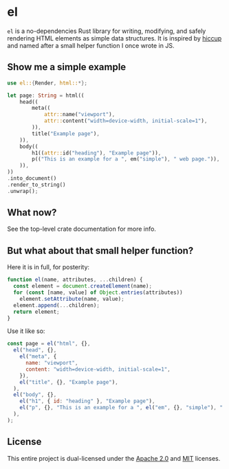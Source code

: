 # el

`el` is a no-dependencies Rust library for writing, modifying, and safely
rendering HTML elements as simple data structures. It is inspired by [hiccup]
and named after a small helper function I once wrote in JS.

[hiccup]: https://github.com/weavejester/hiccup

## Show me a simple example

```rs
use el::{Render, html::*};

let page: String = html((
    head((
        meta((
            attr::name("viewport"),
            attr::content("width=device-width, initial-scale=1"),
        )),
        title("Example page"),
    )),
    body((
        h1((attr::id("heading"), "Example page")),
        p(("This is an example for a ", em("simple"), " web page.")),
    )),
))
.into_document()
.render_to_string()
.unwrap();
```

## What now?

See the top-level crate documentation for more info.

## But what about that small helper function?

Here it is in full, for posterity:

```js
function el(name, attributes, ...children) {
  const element = document.createElement(name);
  for (const [name, value] of Object.entries(attributes))
    element.setAttribute(name, value);
  element.append(...children);
  return element;
}
```

Use it like so:

```js
const page = el("html", {},
  el("head", {},
    el("meta", {
      name: "viewport",
      content: "width=device-width, initial-scale=1",
    }),
    el("title", {}, "Example page"),
  ),
  el("body", {},
    el("h1", { id: "heading" }, "Example page"),
    el("p", {}, "This is an example for a ", el("em", {}, "simple"), " web page."),
  ),
);
```

## License

This entire project is dual-licensed under the [Apache 2.0] and [MIT] licenses.

[Apache 2.0]: LICENSE-APACHE
[MIT]: LICENSE-MIT
